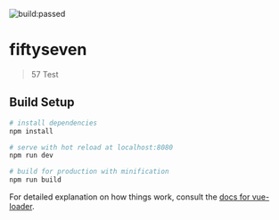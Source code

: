 ![build:passed](https://travis-ci.org/andrewright/fiftyseven.svg?branch=develop)

# fiftyseven

> 57 Test

## Build Setup

``` bash
# install dependencies
npm install

# serve with hot reload at localhost:8080
npm run dev

# build for production with minification
npm run build
```

For detailed explanation on how things work, consult the [docs for vue-loader](http://vuejs.github.io/vue-loader).
